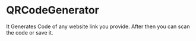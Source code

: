 # QRCodeGenerator
It Generates Code of any website link you provide. After then you can scan the code or save it.
